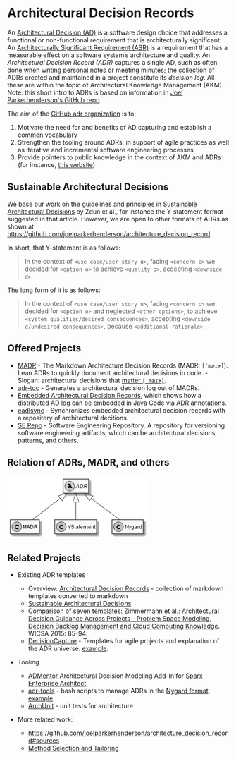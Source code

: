 # Architectural Decision Records

An [Architectural Decision (AD)](https://en.wikipedia.org/wiki/Architectural_decision) is a software design choice that addresses a functional or non-functional requirement that is architecturally significant. 
An [Architecturally Significant Requirement (ASR)](https://en.wikipedia.org/wiki/Architecturally_significant_requirements) is a requirement that has a measurable effect on a software system’s architecture and quality. 
An *Architectural Decision Record (ADR)* captures a single AD, such as often done when writing personal notes or meeting minutes; the collection of ADRs created and maintained in a project constitute its *decision log*.
All these are within the topic of Architectural Knowledge Management (AKM).
Note: this short intro to ADRs is based on information in [Joel Parkerhenderson's GitHub repo](https://github.com/joelparkerhenderson/architecture_decision_record/blob/01cc3c801b1cc61f82391a0a08986e4145e21c56/README.md).

The aim of the [GitHub adr organization](http://github.com/adr) is to:

1. Motivate the need for and benefits of AD capturing and establish a common vocabulary 
2. Strengthen the tooling around ADRs, in support of agile practices as well as iterative and incremental software engineering processes
3. Provide pointers to public knowledge in the context of AKM and ADRs (for instance, [this website](https://www.ifs.hsr.ch/index.php?id=13201&L=4))


## Sustainable Architectural Decisions

We base our work on the guidelines and principles in [Sustainable Architectural Decisions](https://www.infoq.com/articles/sustainable-architectural-design-decisions) by Zdun et al., for instance the Y-statement format suggested in that article.
However, we are open to other formats of ADRs as shown at <https://github.com/joelparkerhenderson/architecture_decision_record>.

In short, that Y-statement is as follows:

> In the context of `<use case/user story u>`, facing `<concern c>` we decided for `<option o>` to achieve `<quality q>`, accepting `<downside d>`.

The long form of it is as follows:

> In the context of `<use case/user story u>`,
> facing `<concern c>`
> we decided for `<option o>`
> and neglected `<other options>`,
> to achieve `<system qualities/desired consequences>`,
> accepting `<downside d/undesired consequences>`,
> because `<additional rationale>`.


## Offered Projects

- [MADR](https://github.com/adr/madr) - The Markdown Architecture Decision Records (MADR: `[ˈmæɾɚ]`). Lean ADRs to quickly document architectural decisions in code. - Slogan: architectural decisions that [matter `[ˈmæɾɚ]`](https://en.wiktionary.org/wiki/matter#Pronunciation).
- [adr-toc](https://adr.github.io/adr-log/) - Generates a architectural decision log out of MADRs.
- [Embedded Architectural Decision Records](https://github.com/adr/e-adr), which shows how a distributed AD log can be embedded in Java Code via ADR annotations.
- [eadlsync](https://github.com/adr/eadlsync) - Synchronizes embedded architectural decision records with a repository of architectural decitions.
- [SE Repo](https://github.com/adr/serepo) - Software Engineering Repository. A repository for versioning software engineering artifacts, which can be architectural decisions, patterns, and others.


## Relation of ADRs, MADR, and others

![ADR](ADR.png)


## Related Projects

- Existing ADR templates 
  - Overview: [Architectural Decision Records](https://github.com/joelparkerhenderson/architecture_decision_record) - collection of markdown templates converted to markdown
  - [Sustainable Architectural Decisions](https://www.infoq.com/articles/sustainable-architectural-design-decisions)
  - Comparison of seven templates: Zimmermann et al.: [Architectural Decision Guidance Across Projects - Problem Space Modeling, Decision Backlog Management and Cloud Computing Knowledge](http://www.ifs.hsr.ch/fileadmin/user_upload/customers/ifs.hsr.ch/Home/projekte/ADMentor-WICSA2015ubmissionv11nc.pdf). WICSA 2015: 85-94. 
  - [DecisionCapture](https://schubmat.github.io/DecisionCapture/) - Templates for agile projects and explanation of the ADR universe. [example](https://github.com/schubmat/DecisionCapture/blob/master/samples/samples_simpleTemplate_secondSprint.md).

- Tooling
  - [ADMentor](https://github.com/IFS-HSR/ADMentor) Architectural Decision Modeling Add-In for [Sparx Enterprise Architect](https://www.sparxsystems.de/uml/neweditions/)
  - [adr-tools](https://github.com/npryce/adr-tools) - bash scripts to manage ADRs in the [Nygard format](http://thinkrelevance.com/blog/2011/11/15/documenting-architecture-decisions).
  [example](https://github.com/npryce/adr-tools/blob/master/doc/adr/0002-implement-as-shell-scripts.md).
  - [ArchUnit](https://github.com/TNG/ArchUnit) - unit tests for architecture

- More related work:
  - <https://github.com/joelparkerhenderson/architecture_decision_record#sources>
  - [Method Selection and Tailoring](https://www.ifs.hsr.ch/Method-Selection-and-Tailoring.13195.0.html?&L=4)
